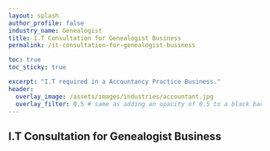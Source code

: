 ```yaml
---
layout: splash 
author_profile: false 
industry_name: Genealogist
title: I.T Consultation for Genealogist Business
permalink: /it-consultation-for-genealogist-business

toc: true
toc_sticky: true

excerpt: "I.T required in a Accountancy Practice Business."
header:
  overlay_image: /assets/images/industries/accountant.jpg
  overlay_filter: 0.5 # same as adding an opacity of 0.5 to a black background
---
```


## I.T Consultation for Genealogist Business